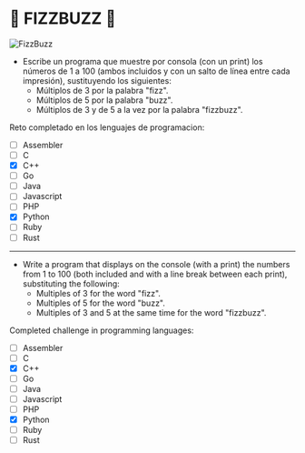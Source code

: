 # 🔢 FIZZBUZZ 🔢

![FizzBuzz](https://solokotlin.com/wp-content/uploads/2021/11/FizzBuzz.webp)

- Escribe un programa que muestre por consola (con un print) los números de 1 a 100 (ambos incluidos y con un salto de línea entre cada impresión), sustituyendo los siguientes:
    - Múltiplos de 3 por la palabra "fizz".
    - Múltiplos de 5 por la palabra "buzz".
    - Múltiplos de 3 y de 5 a la vez por la palabra "fizzbuzz".

Reto completado en los lenguajes de programacion: 
- [ ] Assembler
- [ ] C
- [X] C++
- [ ] Go
- [ ] Java
- [ ] Javascript
- [ ] PHP
- [X] Python
- [ ] Ruby
- [ ] Rust

 ---

- Write a program that displays on the console (with a print) the numbers from 1 to 100 (both included and with a line break between each print), substituting the following:
    - Multiples of 3 for the word "fizz".
    - Multiples of 5 for the word "buzz".
    - Multiples of 3 and 5 at the same time for the word "fizzbuzz".

Completed challenge in programming languages: 
- [ ] Assembler
- [ ] C
- [X] C++
- [ ] Go
- [ ] Java
- [ ] Javascript
- [ ] PHP
- [X] Python
- [ ] Ruby
- [ ] Rust